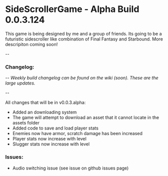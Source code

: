 # SideScrollerGame - Alpha Build 0.0.3.124

This game is being designed by me and a group of friends. Its going to be a futuristic sidescroller like combination of Final Fantasy and Starbound. More descripiton coming soon!


--

### Changelog: 

--
*Weekly build changelog can be found on the wiki (soon). These are the large updates.*

--

All changes that will be in v0.0.3.alpha:
- Added an downloading system
- The game will attempt to download an asset that it cannot locate in the assets folder
- Added code to save and load player stats
- Enemies now have armor, scratch damage has been increased
- Player stats now increase with level
- Slugger stats now increase with level

### Issues:
- Audio switching issue (see issue on github issues page)